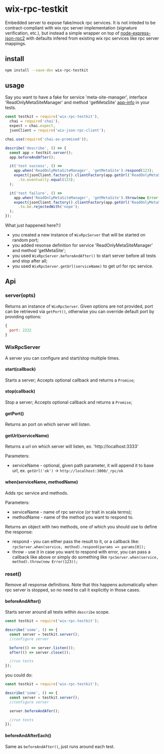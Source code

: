 # wix-rpc-testkit

Embedded server to expose fake/mock rpc services. It is not inteded to be contract-compliant with wix rpc server implementation (signature verification, etc.), but instead a simple wrapper on top of [node-express-json-rpc2](https://www.npmjs.com/package/node-express-json-rpc2) with defaults infered from existing wix rpc services like rpc server mappings.

## install

```bash
npm install --save-dev wix-rpc-testkit
```

## usage

Say you want to have a fake for service 'meta-site-manager', interface 'ReadOnlyMetaSiteManager' and method 'getMetaSite' [app-info](http://app10.aus.wixpress.com:25684/meta-site-manager/rpc/services) in your tests.

```js
const testkit = require('wix-rpc-testkit'),
  chai = require('chai'),
  expect = chai.expect,
  jsonClient = require('wix-json-rpc-client');

chai.use(require('chai-as-promised'));

describe('describe', () => {
  const app = testkit.server();
  app.beforeAndAfter();

  it('test success', () =>
    app.when('ReadOnlyMetaSiteManager', 'getMetaSite').respond(123);
    expect(jsonClient.factory().clientFactory(app.getUrl('ReadOnlyMetaSiteManager')).client({}).invoke('getMetaSite'))
      .to.eventually.equal(123);
  );

  it('test failure', () =>
    app.when('ReadOnlyMetaSiteManager', 'getMetaSite').throw(new Error('nope'));
    expect(jsonClient.factory().clientFactory(app.getUrl('ReadOnlyMetaSiteManager')).client({}).invoke('getMetaSite'))
      .to.be.rejectedWith('nope');
  );
});
```

What just happened here?:)
 - you created a new instance of `WixRpcServer` that will be started on random port;
 - you added resonse definition for service 'ReadOnlyMetaSiteManager' and method 'getMetaSite';
 - you used `WixRpcServer.beforeAndAfter()` to start server before all tests and stop after all;
 - you used `WixRpcServer.getUrl(serviceName)` to get url for rpc service.

## Api
### server(opts)
Returns an instance of `WixRpcServer`. Given options are not provided, port can be retrieved via `getPort()`, otherwise you can override default port by providing options:

```js
{
  port: 2222
}
```

### WixRpcServer
A server you can configure and start/stop multiple times.

#### start(callback)
Starts a server; Accepts optional callback and returns a `Promise`;

#### stop(callback)
Stop a server; Accepts optional callback and returns a `Promise`;

#### getPort()
Returns an port on which server will listen.

#### getUrl(serviceName)
Returns a url on which server will listen, ex. 'http://localhost:3333'

Parameters:
 - serviceName - optional, given path parameter, it will append it to base url, ex. `getUrl('ok')` -> `http://localhost:3000/_rpc/ok`

#### when(serviceName, methodName)
Adds rpc service and methods.

Parameters:
 - serviceName - name of rpc service (or trait in scala terms);
 - methodName - name of the method you want to respond to.

 Returns an object with two methods, one of which you should use to define the response:
 - respond - you can either pass the result to it, or a callback like: `rpcServer.when(service, method).respond(params => params[0]);`
 - throw - use it in case you want to respond with error, you can pass a callback like above or simply do something like `rpcServer.when(service, method).throw(new Error(123));`

 ### reset()
Remove all response definitions. Note that this happens automatically when rpc server is stopped, so no need to call it explicitly in those cases.

#### beforeAndAfter()
Starts server around all tests within `describe` scope.

```js
const testkit = require('wix-rpc-testkit');

describe('some', () => {
  const server = testkit.server();
  //configure server

  before(() => server.listen());
  after(() => server.close());

  //run tests
});
```

you could do:

```js
const testkit = require('wix-rpc-testkit');

describe('some', () => {
  const server = testkit.server();
  //configure server

  server.beforeAndAfer();

  //run tests
});
```

#### beforeAndAfterEach()
Same as `beforeAndAfter()`, just runs around each test.
